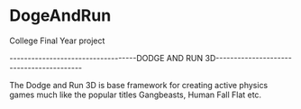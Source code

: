 # DogeAndRun
College Final Year project


-----------------------------------DODGE AND RUN 3D----------------------------------------- 

The Dodge and Run 3D is base framework for creating active physics 
games much like the popular titles Gangbeasts, Human Fall Flat etc.
